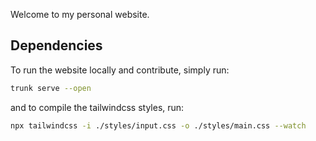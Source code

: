 Welcome to my personal website.

## Dependencies

To run the website locally and contribute, simply run:

```bash
trunk serve --open
```

and to compile the tailwindcss styles, run:

```bash
npx tailwindcss -i ./styles/input.css -o ./styles/main.css --watch
```